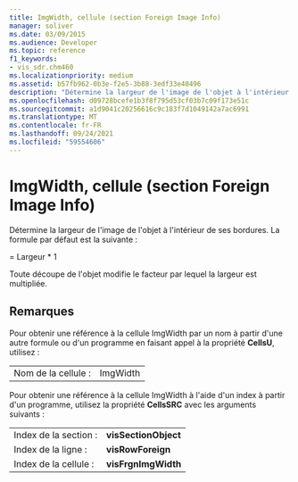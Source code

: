 ```yaml
---
title: ImgWidth, cellule (section Foreign Image Info)
manager: soliver
ms.date: 03/09/2015
ms.audience: Developer
ms.topic: reference
f1_keywords:
- vis_sdr.chm460
ms.localizationpriority: medium
ms.assetid: b57fb962-0b3e-f2e5-3b88-3edf33e40496
description: "Détermine la largeur de l'image de l'objet à l'intérieur de ses bordures. La formule par défaut est la suivante :"
ms.openlocfilehash: d09728bcefe1b3f8f795d53cf03b7c09f173e51c
ms.sourcegitcommit: a1d9041c20256616c9c183f7d1049142a7ac6991
ms.translationtype: MT
ms.contentlocale: fr-FR
ms.lasthandoff: 09/24/2021
ms.locfileid: "59554606"
---
```

# <a name="imgwidth-cell-foreign-image-info-section"></a>ImgWidth, cellule (section Foreign Image Info)

Détermine la largeur de l'image de l'objet à l'intérieur de ses bordures. La formule par défaut est la suivante :
  
= Largeur \* 1
  
Toute découpe de l'objet modifie le facteur par lequel la largeur est multipliée.
  
## <a name="remarks"></a>Remarques

Pour obtenir une référence à la cellule ImgWidth par un nom à partir d'une autre formule ou d'un programme en faisant appel à la propriété **CellsU**, utilisez : 
  
|||
|:-----|:-----|
| Nom de la cellule :  <br/> | ImgWidth  <br/> |
   
Pour obtenir une référence à la cellule ImgWidth à l'aide d'un index à partir d'un programme, utilisez la propriété **CellsSRC** avec les arguments suivants : 
  
|||
|:-----|:-----|
| Index de la section :  <br/> |**visSectionObject** <br/> |
| Index de la ligne :  <br/> |**visRowForeign** <br/> |
| Index de la cellule :  <br/> |**visFrgnImgWidth** <br/> |
   

